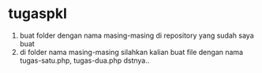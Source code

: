 # tugaspkl
1. buat folder dengan nama masing-masing di repository yang sudah saya buat
2. di folder nama masing-masing silahkan kalian buat file dengan nama tugas-satu.php, tugas-dua.php dstnya..

